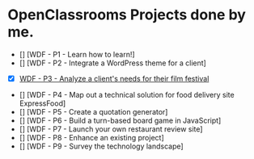 # OpenClassrooms Projects done by me.

- [] [WDF - P1 - Learn how to learn!]
- [] [WDF - P2 - Integrate a WordPress theme for a client]
- [x] [WDF - P3 - Analyze a client's needs for their film festival](https://dionimercado.github.io/OpenClassrooms/Frontend/P3/#)
- [] [WDF - P4 - Map out a technical solution for food delivery site ExpressFood]
- [] [WDF - P5 - Create a quotation generator]
- [] [WDF - P6 - Build a turn-based board game in JavaScript]
- [] [WDF - P7 - Launch your own restaurant review site]
- [] [WDF - P8 - Enhance an existing project]
- [] [WDF - P9 - Survey the technology landscape]
